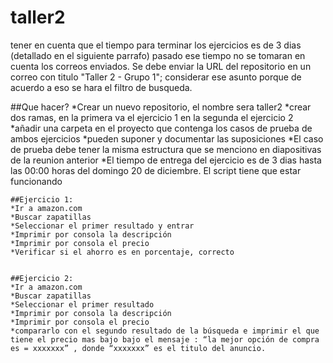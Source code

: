 # taller2
tener en cuenta que el tiempo para terminar los ejercicios es de 3 dias (detallado en el siguiente parrafo) pasado ese tiempo no se tomaran en cuenta los correos enviados. Se debe enviar la URL del repositorio en un correo con titulo "Taller 2 - Grupo 1"; considerar ese asunto porque de acuerdo a eso se hara el filtro de busqueda.

##Que hacer?
*Crear un nuevo repositorio, el nombre sera taller2
*crear dos ramas, en la primera va el ejercicio 1 en la segunda el ejercicio 2
*añadir una carpeta en el proyecto que contenga los casos de prueba de ambos ejercicios
*pueden suponer y documentar las suposiciones 
*El caso de prueba debe tener la misma estructura que se menciono en diapositivas de la reunion anterior
*El tiempo de entrega del ejercicio es de 3 dias hasta las 00:00 horas del domingo 20 de diciembre. El script tiene que estar funcionando

```
##Ejercicio 1:
*Ir a amazon.com
*Buscar zapatillas 
*Seleccionar el primer resultado y entrar
*Imprimir por consola la descripción
*Imprimir por consola el precio
*Verificar si el ahorro es en porcentaje, correcto
```

```

##Ejercicio 2:
*Ir a amazon.com
*Buscar zapatillas 
*Seleccionar el primer resultado
*Imprimir por consola la descripción
*Imprimir por consola el precio
*compararlo con el segundo resultado de la búsqueda e imprimir el que tiene el precio mas bajo bajo el mensaje : “la mejor opción de compra es = xxxxxxx” , donde “xxxxxxx” es el titulo del anuncio.
```
